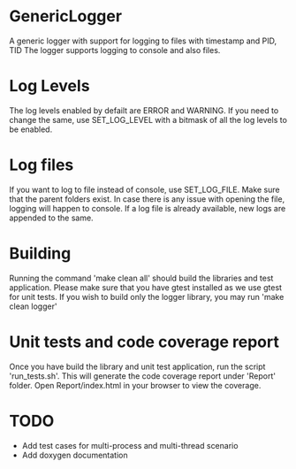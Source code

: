 # GenericLogger
A generic logger with support for logging to files with timestamp and PID, TID
The logger supports logging to console and also files.

# Log Levels
The log levels enabled by defailt are ERROR and WARNING.
If you need to change the same, use SET_LOG_LEVEL with a bitmask of all the log levels to be enabled.

# Log files
If you want to log to file instead of console, use SET_LOG_FILE.
Make sure that the parent folders exist. In case there is any issue with opening the file, logging will happen to console.
If a log file is already available, new logs are appended to the same.

# Building
Running the command 'make clean all' should build the libraries and test application.
Please make sure that you have gtest installed as we use gtest for unit tests.
If you wish to build only the logger library, you may run 'make clean logger'

# Unit tests and code coverage report
Once you have build the library and unit test application, run the script 'run_tests.sh'.
This will generate the code coverage report under 'Report' folder.
Open Report/index.html in your browser to view the coverage.

# TODO
* Add test cases for multi-process and multi-thread scenario
* Add doxygen documentation
